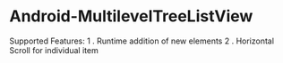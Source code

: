 Android-MultilevelTreeListView
==============================
Supported Features:
  1 . Runtime addition of new elements
  2 . Horizontal Scroll for individual item
